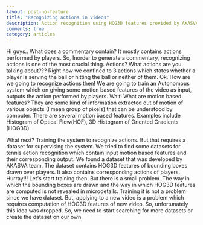 ```yaml
---
layout: post-no-feature
title: "Recognizing actions in videos"
description: Action recognition using HOG3D features provided by AKASVA team.
comments: true
category: articles
---
```


 Hi guys.. What does a commentary contain? It mostly contains actions performed by players. So, Inorder to generate a commentary, recognizing actions is one of the most crucial thing. Actions? What actions are you talking about??? Right now we confined to 3 actions which states whether a player is serving the ball or hitting the ball or neither of them.  Ok. How are we going to recognize actions then! We are going to train an Autonomous system which on giving some motion based features of the video as input, outputs the action performed by players. Wait! What are motion based features? They are some kind of information extracted out of motion of various objects (I mean group of pixels) that can be understood by computer. There are several motion based features. Examples include Histogram of Optical Flow(HOF),  3D Histogram of Oriented Gradients (HOG3D). 
 
 What next? Training the system to recognize actions. But that requires a dataset for supervising the system. We tried to find some datasets for tennis action recognition which contain input motion based features and their corresponding output. We found a dataset that was developed by AKASVA team. The dataset contains HOG3D features of bounding boxes drawn over players. It also contains corresponding actions of players. Hurray!!! Let's start training then. But there is a small problem. The way in which the bounding boxes are drawn and the way in which HOG3D features are computed is not revealed in microdetails. Training it is not a problem since we have dataset. But, applying to a new video is a problem which requires computation of HOG3D features of new video. So, unfortunately this idea was dropped. So, we need to start searching for more datasets or create the dataset on our own.
